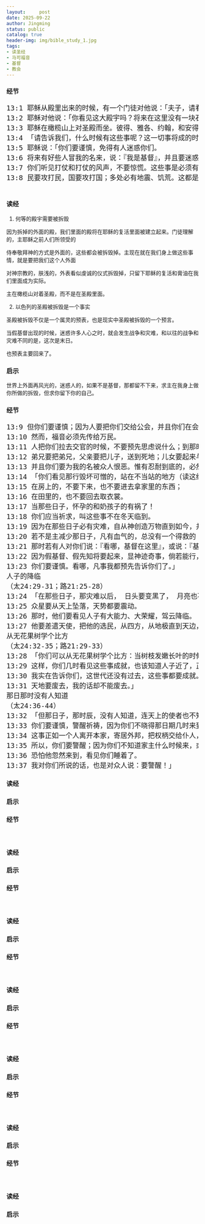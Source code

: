 ```yaml
---
layout:     post
date: 2025-09-22
author: Jingming
status: public
catalog: true
header-img: img/bible_study_1.jpg
tags:
- 读圣经
- 马可福音
- 基督
- 教会
---
```


### 经节
<pre style="font-size: 18px;">
13:1 耶稣从殿里出来的时候，有一个门徒对他说：「夫子，请看，这是何等的石头！何等的殿宇！」
13:2 耶稣对他说：「你看见这大殿宇吗？将来在这里没有一块石头留在石头上，不被拆毁了。」
13:3 耶稣在橄榄山上对圣殿而坐。彼得、雅各、约翰，和安得烈暗暗地问他说：
13:4 「请告诉我们，什么时候有这些事呢？这一切事将成的时候有什么预兆呢？」
13:5 耶稣说：「你们要谨慎，免得有人迷惑你们。
13:6 将来有好些人冒我的名来，说：『我是基督』，并且要迷惑许多人。
13:7 你们听见打仗和打仗的风声，不要惊慌。这些事是必须有的，只是末期还没有到。
13:8 民要攻打民，国要攻打国；多处必有地震、饥荒。这都是灾难的起头。

</pre>

### 读经

1. 何等的殿宇需要被拆毁

因为拆掉的外面的殿，我们里面的殿将在耶稣的复活里面被建立起来。门徒理解的，主耶稣之前人们所领受的

侍奉敬拜神的方式是外面的，这些都会被拆毁掉。主现在就在我们身上做这些事情，就是要把我们这个人外面

对神宗教的，肤浅的，外表看似虔诚的仪式拆毁掉，只留下耶稣的复活和膏油在我们里面成为实际。

主在橄榄山对着圣殿，而不是在圣殿里面。

2. 以色列的圣殿被拆毁是一个事实

圣殿被拆毁不仅是一个属灵的预表，也是现实中圣殿被拆毁的一个预言。

当假基督出现的时候，迷惑许多人心之时，就会发生战争和灾难，和以往的战争和灾难不同的是，这次是末日。

也预表主要回来了。

### 启示

世界上外面再风光的，迷惑人的，如果不是基督，那都留不下来，求主在我身上做你所做的拆毁，但求你留下你的自己。

### 经节
<pre style="font-size: 18px;">
13:9 但你们要谨慎；因为人要把你们交给公会，并且你们在会堂里要受鞭打，又为我的缘故站在诸侯与君王面前，对他们作见证。
13:10 然而，福音必须先传给万民。
13:11 人把你们拉去交官的时候，不要预先思虑说什么；到那时候，赐给你们什么话，你们就说什么；因为说话的不是你们，乃是圣灵。
13:12 弟兄要把弟兄，父亲要把儿子，送到死地；儿女要起来与父母为敌，害死他们；
13:13 并且你们要为我的名被众人恨恶。惟有忍耐到底的，必然得救。」
13:14 「你们看见那行毁坏可憎的，站在不当站的地方（读这经的人须要会意）。那时，在犹太的，应当逃到山上；
13:15 在房上的，不要下来，也不要进去拿家里的东西；
13:16 在田里的，也不要回去取衣裳。
13:17 当那些日子，怀孕的和奶孩子的有祸了！
13:18 你们应当祈求，叫这些事不在冬天临到。
13:19 因为在那些日子必有灾难，自从神创造万物直到如今，并没有这样的灾难，后来也必没有。
13:20 若不是主减少那日子，凡有血气的，总没有一个得救的；只是为主的选民，他将那日子减少了。
13:21 那时若有人对你们说：『看哪，基督在这里』，或说：『基督在那里』，你们不要信！
13:22 因为假基督、假先知将要起来，显神迹奇事，倘若能行，就把选民迷惑了。
13:23 你们要谨慎。看哪，凡事我都预先告诉你们了。」
人子的降临
（太24:29-31；路21:25-28）
13:24 「在那些日子，那灾难以后， 日头要变黑了， 月亮也不放光，
13:25 众星要从天上坠落，天势都要震动。
13:26 那时，他们要看见人子有大能力、大荣耀，驾云降临。
13:27 他要差遣天使，把他的选民，从四方，从地极直到天边，都招聚了来。」
从无花果树学个比方
（太24:32-35；路21:29-33）
13:28 「你们可以从无花果树学个比方：当树枝发嫩长叶的时候，你们就知道夏天近了。
13:29 这样，你们几时看见这些事成就，也该知道人子近了，正在门口了。
13:30 我实在告诉你们，这世代还没有过去，这些事都要成就。
13:31 天地要废去，我的话却不能废去。」
那日那时没有人知道
（太24:36-44）
13:32 「但那日子，那时辰，没有人知道，连天上的使者也不知道，子也不知道，惟有父知道。
13:33 你们要谨慎，警醒祈祷，因为你们不晓得那日期几时来到。
13:34 这事正如一个人离开本家，寄居外邦，把权柄交给仆人，分派各人当做的工，又吩咐看门的警醒。
13:35 所以，你们要警醒；因为你们不知道家主什么时候来，或晚上，或半夜，或鸡叫，或早晨；
13:36 恐怕他忽然来到，看见你们睡着了。
13:37 我对你们所说的话，也是对众人说：要警醒！」
</pre>

### 读经

### 启示

### 经节
<pre style="font-size: 18px;">

</pre>

### 读经

### 启示

### 经节
<pre style="font-size: 18px;">

</pre>

### 读经

### 启示
### 经节
<pre style="font-size: 18px;">

</pre>

### 读经

### 启示

### 经节
<pre style="font-size: 18px;">

</pre>

### 读经

### 启示

### 经节
<pre style="font-size: 18px;">

</pre>

### 读经

### 启示

### 经节
<pre style="font-size: 18px;">

</pre>

### 读经

### 启示